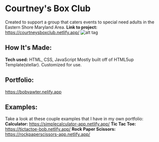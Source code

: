 # Courtney's Box Club
Created to support a group that caters events to special need adults in the Eastern Shore Maryland Area.
**Link to project:** https://courtneysboxclub.netlify.app/
![alt tag](https://courtneysboxclub.netlify.app/images/pic04.jpg)
## How It's Made:
**Tech used:** HTML, CSS, JavaScript
Mostly built off of HTML5up Template(stellar). Customized for use.

## Portfolio:

https://bobvawter.nelify.app

## Examples:
Take a look at these couple examples that I have in my own portfolio:
**Calculator:** https://simplecalculator-app.netlify.app/
**Tic Tac Toe:** https://tictactoe-bob.netlify.app/
**Rock Paper Scissors:** https://rockpaperscissors-app.netlify.app/
